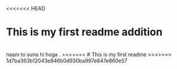 <<<<<<< HEAD
# This is my first readme addition
<br>
naam to suna hi hoga .
=======
# This is my first readme
>>>>>>> 1d7ba363b12043e846b0d930ba997e847e860e57
